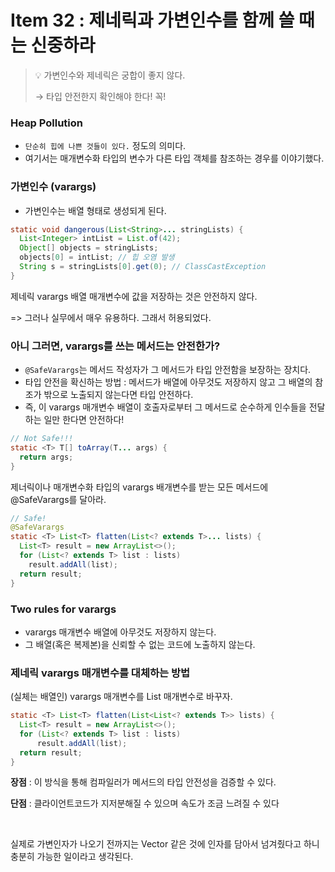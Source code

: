 # Item 32 : 제네릭과 가변인수를 함께 쓸 때는 신중하라

> 💡 가변인수와 제네릭은 궁합이 좋지 않다.
> 
> → 타입 안전한지 확인해야 한다! 꼭!

### Heap Pollution
- `단순히 힙에 나쁜 것들이 있다.` 정도의 의미다.
- 여기서는 매개변수화 타입의 변수가 다른 타입 객체를 참조하는 경우를 이야기했다.

### 가변인수 (varargs)
- 가변인수는 배열 형태로 생성되게 된다.

```java
static void dangerous(List<String>... stringLists) {
  List<Integer> intList = List.of(42);
  Object[] objects = stringLists;
  objects[0] = intList; // 힙 오염 발생
  String s = stringLists[0].get(0); // ClassCastException
}
```

제네릭 varargs 배열 매개변수에 값을 저장하는 것은 안전하지 않다.

=> 그러나 실무에서 매우 유용하다. 그래서 허용되었다.

### 아니 그러면, varargs를 쓰는 메서드는 안전한가?
- `@SafeVarargs`는 메서드 작성자가 그 메서드가 타입 안전함을 보장하는 장치다.
- 타입 안전을 확신하는 방법 : 메서드가 배열에 아무것도 저장하지 않고 그 배열의 참조가 밖으로 노출되지 않는다면 타입 안전하다.
- 즉, 이 varargs 매개변수 배열이 호출자로부터 그 메서드로 순수하게 인수들을 전달하는 일만 한다면 안전하다!

```java
// Not Safe!!!
static <T> T[] toArray(T... args) {
  return args;
}
```

제너릭이나 매개변수화 타입의 varargs 배개변수를 받는 모든 메서드에 @SafeVarargs를 달아라.

```java
// Safe!
@SafeVarargs
static <T> List<T> flatten(List<? extends T>... lists) {
  List<T> result = new ArrayList<>();
  for (List<? extends T> list : lists)
    result.addAll(list);
  return result;
}
```

### Two rules for varargs
- varargs 매개변수 배열에 아무것도 저장하지 않는다.
- 그 배열(혹은 복제본)을 신뢰할 수 없는 코드에 노출하지 않는다.

### 제네릭 varargs 매개변수를 대체하는 방법
(실체는 배열인) varargs 매개변수를 List 매개변수로 바꾸자.

```java
static <T> List<T> flatten(List<List<? extends T>> lists) {
  List<T> result = new ArrayList<>();
  for (List<? extends T> list : lists)
      result.addAll(list);
  return result;
}
```
**장점** : 이 방식을 통해 컴파일러가 메서드의 타입 안전성을 검증할 수 있다.

**단점** : 클라이언트코드가 지저분해질 수 있으며 속도가 조금 느려질 수 있다

<br>

실제로 가변인자가 나오기 전까지는 Vector 같은 것에 인자를 담아서 넘겨줬다고 하니 충분히 가능한 일이라고 생각된다.
